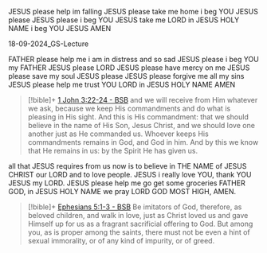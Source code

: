 JESUS please help im falling 
JESUS please take me home i beg YOU JESUS please
JESUS please i beg YOU JESUS take me LORD
in JESUS HOLY NAME i beg YOU JESUS 
AMEN

18-09-2024_GS-Lecture

FATHER please help me
i am in distress and so sad
JESUS please i beg YOU my FATHER
JESUS please LORD
JESUS please have mercy on me
JESUS please save my soul JESUS please
JESUS please forgive me all my sins
JESUS please help me trust YOU LORD
in JESUS HOLY NAME
AMEN

> [!bible]+ [1 John 3:22-24 - BSB](https://bolls.life/BSB/62/3/)
>   and we will receive from Him whatever we ask, because we keep His commandments and do what is pleasing in His sight.  And this is His commandment: that we should believe in the name of His Son, Jesus Christ, and we should love one another just as He commanded us.  Whoever keeps His commandments remains in God, and God in him. And by this we know that He remains in us: by the Spirit He has given us.

all that JESUS requires from us now is to believe in THE NAME of JESUS CHRIST our LORD and to love people. JESUS i really love YOU, thank YOU JESUS my LORD. JESUS please help me go get some groceries FATHER GOD, in JESUS HOLY NAME we pray LORD GOD MOST HIGH, AMEN.

> [!bible]+ [Ephesians 5:1-3 - BSB](https://bolls.life/BSB/49/5/)
>   Be imitators of God, therefore, as beloved children,  and walk in love, just as Christ loved us and gave Himself up for us as a fragrant sacrificial offering to God.  But among you, as is proper among the saints, there must not be even a hint of sexual immorality, or of any kind of impurity, or of greed.

